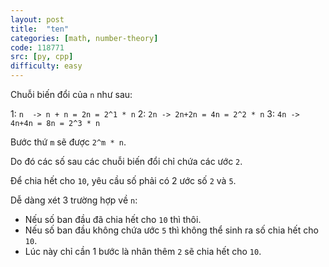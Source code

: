 ```yaml
---
layout: post
title:  "ten"
categories: [math, number-theory]
code: 118771
src: [py, cpp]
difficulty: easy
---
```


Chuỗi biến đổi của `n` như sau:

1: `n  -> n + n = 2n = 2^1 * n`
2: `2n -> 2n+2n = 4n = 2^2 * n`
3: `4n -> 4n+4n = 8n = 2^3 * n`

Bước thứ `m` sẽ được `2^m * n`.

Do đó các số sau các chuỗi biến đổi chỉ chứa các ước `2`.

Để chia hết cho `10`, yêu cầu số phải có 2 ước số `2` và `5`.

Dễ dàng xét 3 trường hợp về `n`:

+ Nếu số ban đầu đã chia hết cho `10` thì thôi.
+ Nếu số ban đầu không chứa ước `5` thì không thể sinh ra số chia hết cho `10`.
+ Lúc này chỉ cần 1 bước là nhân thêm `2` sẽ chia hết cho `10`.

